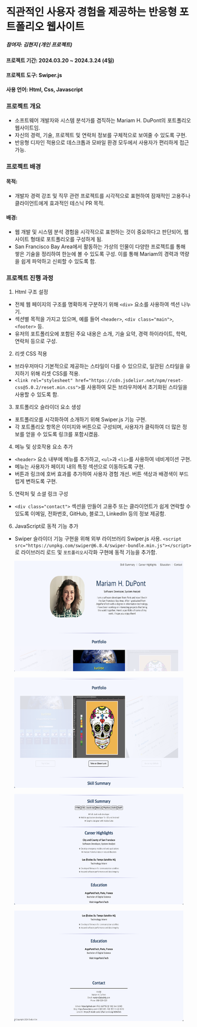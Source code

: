 # 직관적인 사용자 경험을 제공하는 반응형 포트폴리오 웹사이트

##### 참여자: 김현지 (개인 프로젝트)  
  
#### 프로젝트 기간: 2024.03.20 ~ 2024.3.24 (4일)  
  
#### 프로젝트 도구: Swiper.js
  
#### 사용 언어: Html, Css, Javascript  
  
### 프로젝트 개요  
 - 소프트웨어 개발자와 시스템 분석가를 겸직하는 Mariam H. DuPont의 포트폴리오 웹사이트임.
 - 자신의 경력, 기술, 프로젝트 및 연락처 정보를 구체적으로 보여줄 수 있도록 구현.
 - 반응형 디자인 적용으로 데스크톱과 모바일 환경 모두에서 사용자가 편리하게 접근 가능.
  
### 프로젝트 배경  
#### 목적: 
  - 개발자 경력 강조 및 직무 관련 프로젝트를 시각적으로 표현하여 잠재적인 고용주나 클라이언트에게 효과적인 테스닉 PR 목적.  
  
#### 배경: 
  - 웹 개발 및 시스템 분석 경험을 시각적으로 표현하는 것이 중요하다고 판단되어, 웹사이트 형태로 포트폴리오를 구성하게 됨. 
  - San Francisco Bay Area에서 활동하는 가상의 인물이 다양한 프로젝트를 통해 쌓은 기술을 정리하여 한눈에 볼 수 있도록 구성. 이를 통해 Mariam의 경력과 역량을 쉽게 파악하고 신뢰할 수 있도록 함.
  
### 프로젝트 진행 과정  
1. Html 구조 설정
  - 전체 웹 페이지의 구조를 명확하게 구분하기 위해 `<div>` 요소를 사용하여 섹션 나누기.
  - 섹션별 목적을 가지고 있으며, 예를 들어 `<header>`, `<div class="main">`, `<footer>` 등.
  - 유저의 포트폴리오에 포함된 주요 내용은 소개, 기술 요약, 경력 하이라이트, 학력, 연락처 등으로 구성.

2. 리셋 CSS 적용
  - 브라우저마다 기본적으로 제공하는 스타일이 다를 수 있으므로, 일관된 스타일을 유지하기 위해 리셋 CSS를 적용.
  - `<link rel="stylesheet" href="https://cdn.jsdelivr.net/npm/reset-css@5.0.2/reset.min.css">`를 사용하여 모든 브라우저에서 초기화된 스타일을 사용할 수 있도록 함.

3. 포트폴리오 슬라이더 요소 생성
  - 포트폴리오를 시각화하여 소개하기 위해 Swiper.js 기능 구현.
  - 각 포트폴리오 항목은 이미지와 버튼으로 구성되며, 사용자가 클릭하여 더 많은 정보를 얻을 수 있도록 링크를 포함시켰음.

4. 메뉴 및 상호작용 요소 추가
  - `<header>` 요소 내부에 메뉴를 추가하고, `<ul>`과 `<li>`를 사용하여 네비게이션 구현.
  - 메뉴는 사용자가 페이지 내의 특정 섹션으로 이동하도록 구현.
  - 버튼과 링크에 호버 효과를 추가하여 사용자 경험 개선. 버튼 색상과 배경색이 부드럽게 변하도록 구현.

5. 연락처 및 소셜 링크 구성
  - `<div class="contact">` 섹션을 만들어 고용주 또는 클라이언트가 쉽게 연락할 수 있도록 이메일, 전화번호, GitHub, 블로그, LinkedIn 등의 정보 제공함. 

6. JavaScript로 동적 기능 추가
  - Swiper 슬라이더 기능 구현을 위해 외부 라이브러리 Swiper.js 사용. `<script src="https://unpkg.com/swiper@6.8.4/swiper-bundle.min.js"></script>`로 라이브러리 로드 및 `포트폴리오`시각화 구현에 동적 기능을 추가함.

<p align="center">
  <img width="460" height="300" src="./image/portfolio(1).png">
</p>  
  
<p align="center">
  <img width="460" height="300" src="./image/portfolio(2).png">
</p>  
  
<p align="center">
  <img width="460" height="300" src="./image/portfolio(3).png">
</p>  
  
<p align="center">
  <img width="460" height="300" src="./image/portfolio(4).png">
</p>